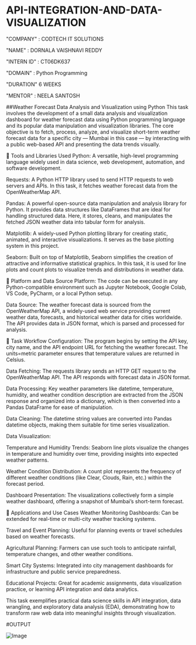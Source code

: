 # API-INTEGRATION-AND-DATA-VISUALIZATION

"COMPANY" : CODTECH IT SOLUTIONS 

"NAME" : DORNALA VAISHNAVI REDDY 

"INTERN ID" : CT06DK637

"DOMAIN" : Python Programming

"DURATION" 6 WEEKS

"MENTOR" : NEELA SANTOSH

##Weather Forecast Data Analysis and Visualization using Python
This task involves the development of a small data analysis and visualization dashboard for weather forecast data using Python programming language and its popular data manipulation and visualization libraries. The core objective is to fetch, process, analyze, and visualize short-term weather forecast data for a specific city — Mumbai in this case — by interacting with a public web-based API and presenting the data trends visually.

📌 Tools and Libraries Used
Python: A versatile, high-level programming language widely used in data science, web development, automation, and software development.

Requests: A Python HTTP library used to send HTTP requests to web servers and APIs. In this task, it fetches weather forecast data from the OpenWeatherMap API.

Pandas: A powerful open-source data manipulation and analysis library for Python. It provides data structures like DataFrames that are ideal for handling structured data. Here, it stores, cleans, and manipulates the fetched JSON weather data into tabular form for analysis.

Matplotlib: A widely-used Python plotting library for creating static, animated, and interactive visualizations. It serves as the base plotting system in this project.

Seaborn: Built on top of Matplotlib, Seaborn simplifies the creation of attractive and informative statistical graphics. In this task, it is used for line plots and count plots to visualize trends and distributions in weather data.

📌 Platform and Data Source
Platform: The code can be executed in any Python-compatible environment such as Jupyter Notebook, Google Colab, VS Code, PyCharm, or a local Python setup.

Data Source: The weather forecast data is sourced from the OpenWeatherMap API, a widely-used web service providing current weather data, forecasts, and historical weather data for cities worldwide. The API provides data in JSON format, which is parsed and processed for analysis.

📌 Task Workflow
Configuration: The program begins by setting the API key, city name, and the API endpoint URL for fetching the weather forecast. The units=metric parameter ensures that temperature values are returned in Celsius.

Data Fetching: The requests library sends an HTTP GET request to the OpenWeatherMap API. The API responds with forecast data in JSON format.

Data Processing: Key weather parameters like datetime, temperature, humidity, and weather condition description are extracted from the JSON response and organized into a dictionary, which is then converted into a Pandas DataFrame for ease of manipulation.

Data Cleaning: The datetime string values are converted into Pandas datetime objects, making them suitable for time series visualization.

Data Visualization:

Temperature and Humidity Trends: Seaborn line plots visualize the changes in temperature and humidity over time, providing insights into expected weather patterns.

Weather Condition Distribution: A count plot represents the frequency of different weather conditions (like Clear, Clouds, Rain, etc.) within the forecast period.

Dashboard Presentation: The visualizations collectively form a simple weather dashboard, offering a snapshot of Mumbai’s short-term forecast.

📌 Applications and Use Cases
Weather Monitoring Dashboards: Can be extended for real-time or multi-city weather tracking systems.

Travel and Event Planning: Useful for planning events or travel schedules based on weather forecasts.

Agricultural Planning: Farmers can use such tools to anticipate rainfall, temperature changes, and other weather conditions.

Smart City Systems: Integrated into city management dashboards for infrastructure and public service preparedness.

Educational Projects: Great for academic assignments, data visualization practice, or learning API integration and data analytics.

This task exemplifies practical data science skills in API integration, data wrangling, and exploratory data analysis (EDA), demonstrating how to transform raw web data into meaningful insights through visualization.

#OUTPUT

![Image](https://github.com/user-attachments/assets/8ae6a456-94d6-4dbb-af2c-01dfcfc7a8c0)








